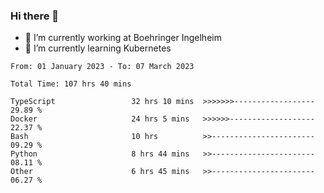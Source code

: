 ### Hi there 👋
- 🔭 I’m currently working at Boehringer Ingelheim
- 🌱 I’m currently learning Kubernetes

 
<!--START_SECTION:waka-->

```text
From: 01 January 2023 - To: 07 March 2023

Total Time: 107 hrs 40 mins

TypeScript                 32 hrs 10 mins  >>>>>>>------------------   29.89 %
Docker                     24 hrs 5 mins   >>>>>>-------------------   22.37 %
Bash                       10 hrs          >>-----------------------   09.29 %
Python                     8 hrs 44 mins   >>-----------------------   08.11 %
Other                      6 hrs 45 mins   >>-----------------------   06.27 %
```

<!--END_SECTION:waka-->

 
